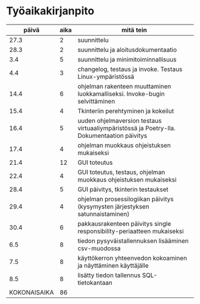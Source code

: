 # Työaikakirjanpito

| päivä | aika | mitä tein |
| --- | --- | --- |
| 27.3 | 2 | suunnittelu |
| 28.3 | 2 | suunnittelu ja aloitusdokumentaatio |
| 3.4 | 5 | suunnittelu ja minimitoiminnallisuus |
| 4.4 | 3 | changelog, testaus ja invoke. Testaus Linux-ympäristössä|
| 14.4 | 6 | ohjelman rakenteen muuttaminen luokkamalliseksi. Invoke-bugin selvittäminen|
| 15.4 | 4 | Tkinteriin perehtyminen ja kokeilut|
| 16.4 | 5 | uuden ohjelmaversion testaus virtuaaliympäristössä ja Poetry-lla. Dokumentaation päivitys|
| 17.4 | 4 | ohjelman muokkaus ohjeistuksen mukaiseksi|
| 21.4 | 12 | GUI toteutus|
| 22.4 | 4 | GUI toteutus, testaus, ohjelman muokkaus ohjeistuksen mukaiseksi |
| 28.4 | 5 | GUI päivitys, tkinterin testaukset |
| 29.4 | 4 | ohjelman prosessilogiikan päivitys (kysymysten järjestyksen satunnaistaminen) |
| 30.4 | 6 | pakkausrakenteen päivitys single responsibility-periaatteen mukaiseksi |
| 6.5 | 8 | tiedon pysyväistallennuksen lisääminen csv-muodossa |
| 7.5 | 8 | käyttökerron yhteenvedon kokoaminen ja näyttäminen käyttäjälle |
| 8.5| 8 | lisätty tiedon tallennus SQL-tietokantaan |
| KOKONAISAIKA | 86 | |





